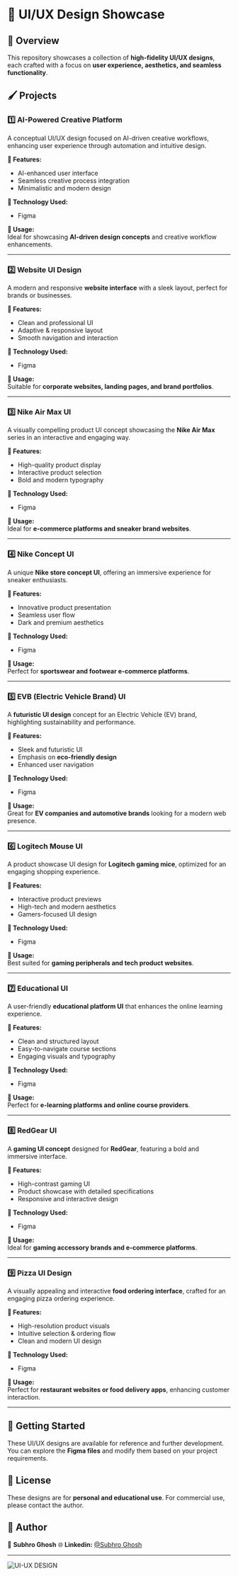 # 🎨 UI/UX Design Showcase  

## 📌 Overview  
This repository showcases a collection of **high-fidelity UI/UX designs**, each crafted with a focus on **user experience, aesthetics, and seamless functionality**.  

## 🖌️ Projects  

### 1️⃣ **AI-Powered Creative Platform**  
A conceptual UI/UX design focused on AI-driven creative workflows, enhancing user experience through automation and intuitive design.  

**🔹 Features:**  
- AI-enhanced user interface  
- Seamless creative process integration  
- Minimalistic and modern design  

**🔹 Technology Used:**  
- Figma  

**🔹 Usage:**  
Ideal for showcasing **AI-driven design concepts** and creative workflow enhancements.  

---

### 2️⃣ **Website UI Design**  
A modern and responsive **website interface** with a sleek layout, perfect for brands or businesses.  

**🔹 Features:**  
- Clean and professional UI  
- Adaptive & responsive layout  
- Smooth navigation and interaction  

**🔹 Technology Used:**  
- Figma  

**🔹 Usage:**  
Suitable for **corporate websites, landing pages, and brand portfolios**.  

---

### 3️⃣ **Nike Air Max UI**  
A visually compelling product UI concept showcasing the **Nike Air Max** series in an interactive and engaging way.  

**🔹 Features:**  
- High-quality product display  
- Interactive product selection  
- Bold and modern typography  

**🔹 Technology Used:**  
- Figma  

**🔹 Usage:**  
Ideal for **e-commerce platforms and sneaker brand websites**.  

---

### 4️⃣ **Nike Concept UI**  
A unique **Nike store concept UI**, offering an immersive experience for sneaker enthusiasts.  

**🔹 Features:**  
- Innovative product presentation  
- Seamless user flow  
- Dark and premium aesthetics  

**🔹 Technology Used:**  
- Figma  

**🔹 Usage:**  
Perfect for **sportswear and footwear e-commerce platforms**.  

---

### 5️⃣ **EVB (Electric Vehicle Brand) UI**  
A **futuristic UI design** concept for an Electric Vehicle (EV) brand, highlighting sustainability and performance.  

**🔹 Features:**  
- Sleek and futuristic UI  
- Emphasis on **eco-friendly design**  
- Enhanced user navigation  

**🔹 Technology Used:**  
- Figma  

**🔹 Usage:**  
Great for **EV companies and automotive brands** looking for a modern web presence.  

---

### 6️⃣ **Logitech Mouse UI**  
A product showcase UI design for **Logitech gaming mice**, optimized for an engaging shopping experience.  

**🔹 Features:**  
- Interactive product previews  
- High-tech and modern aesthetics  
- Gamers-focused UI design  

**🔹 Technology Used:**  
- Figma  

**🔹 Usage:**  
Best suited for **gaming peripherals and tech product websites**.  

---

### 7️⃣ **Educational UI**  
A user-friendly **educational platform UI** that enhances the online learning experience.  

**🔹 Features:**  
- Clean and structured layout  
- Easy-to-navigate course sections  
- Engaging visuals and typography  

**🔹 Technology Used:**  
- Figma  

**🔹 Usage:**  
Perfect for **e-learning platforms and online course providers**.  

---

### 8️⃣ **RedGear UI**  
A **gaming UI concept** designed for **RedGear**, featuring a bold and immersive interface.  

**🔹 Features:**  
- High-contrast gaming UI  
- Product showcase with detailed specifications  
- Responsive and interactive design  

**🔹 Technology Used:**  
- Figma  

**🔹 Usage:**  
Ideal for **gaming accessory brands and e-commerce platforms**.  

---

### 9️⃣ **Pizza UI Design**  
A visually appealing and interactive **food ordering interface**, crafted for an engaging pizza ordering experience.  

**🔹 Features:**  
- High-resolution product visuals  
- Intuitive selection & ordering flow  
- Clean and modern UI design  

**🔹 Technology Used:**  
- Figma  

**🔹 Usage:**  
Perfect for **restaurant websites or food delivery apps**, enhancing customer interaction.  

---

## 🚀 Getting Started  
These UI/UX designs are available for reference and further development. You can explore the **Figma files** and modify them based on your project requirements.  

## 📜 License  
These designs are for **personal and educational use**. For commercial use, please contact the author.  

## 👤 Author  
📌 **Subhro Ghosh** 
🌐 **Linkedin:** [@Subhro Ghosh](https://www.linkedin.com/in/subhro-ghosh-3462b7292?utm_source=share&utm_campaign=share_via&utm_content=profile&utm_medium=android_app)  

---
  
![UI-UX DESIGN](https://github.com/user-attachments/assets/a3e549ae-ab5d-49d6-b084-a0568a59ad72)

